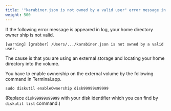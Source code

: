 ```yaml
---
title: '"karabiner.json is not owned by a valid user" error message in log'
weight: 500
---
```


If the following error message is appeared in log, your home directory owner ship is not valid.

```text
[warning] [grabber] /Users/.../karabiner.json is not owned by a valid user.
```

The cause is that you are using an external storage and locating your home directory into the volume.

You have to enable ownership on the external volume by the following command in Terminal.app.

```shell
sudo diskutil enableOwnership disk99999s99999
```

(Replace `disk99999s99999` with your disk identifier which you can find by `diskutil list` command.)
